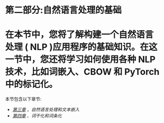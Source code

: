 

# 第二部分:自然语言处理的基础

# 在本节中，您将了解构建一个**自然语言处理** ( **NLP** )应用程序的基础知识。在这一节中，您还将学习如何使用各种 NLP 技术，比如词嵌入、CBOW 和 PyTorch 中的标记化。

本节包含以下章节:

*   [*第三章*](B12365_03_Final_JC_ePub.xhtml#_idTextAnchor051) ，*自然语言处理和文本嵌入*
*   [*第四章*](B12365_04_Final_JC_ePub.xhtml#_idTextAnchor070) 、*词干化和词条化*
